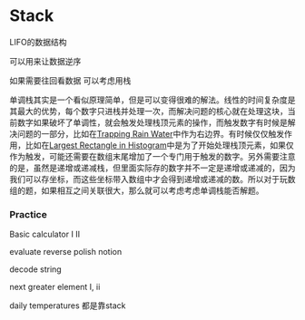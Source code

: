 # Stack

LIFO的数据结构

可以用来让数据逆序 

如果需要往回看数据 可以考虑用栈



单调栈其实是一个看似原理简单，但是可以变得很难的解法。线性的时间复杂度是其最大的优势，每个数字只进栈并处理一次，而解决问题的核心就在处理这块，当前数字如果破坏了单调性，就会触发处理栈顶元素的操作，而触发数字有时候是解决问题的一部分，比如在[Trapping Rain Water](http://www.cnblogs.com/grandyang/p/4402392.html)中作为右边界。有时候仅仅触发作用，比如在[Largest Rectangle in Histogram](http://www.cnblogs.com/grandyang/p/4322653.html)中是为了开始处理栈顶元素，如果仅作为触发，可能还需要在数组末尾增加了一个专门用于触发的数字。另外需要注意的是，虽然是递增或递减栈，但里面实际存的数字并不一定是递增或递减的，因为我们可以存坐标，而这些坐标带入数组中才会得到递增或递减的数。所以对于玩数组的题，如果相互之间关联很大，那么就可以考虑考虑单调栈能否解题。 



### Practice

Basic calculator I II 

evaluate reverse polish notion

decode string

next greater element I, ii 

daily temperatures 都是靠stack